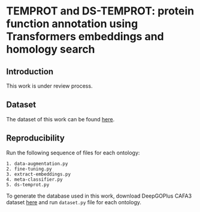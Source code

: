 # TEMPROT and DS-TEMPROT: protein function annotation using Transformers embeddings and homology search

## Introduction
This work is under review process.

## Dataset
The dataset of this work can be found [here](https://zenodo.org/record/7409660).

## Reproducibility
Run the following sequence of files for each ontology:
```
1. data-augmentation.py
2. fine-tuning.py
3. extract-embeddings.py
4. meta-classifier.py
5. ds-temprot.py
```
To generate the database used in this work, download DeepGOPlus CAFA3 dataset [here](https://deepgo.cbrc.kaust.edu.sa/data/) and run ```dataset.py``` file for each ontology.

